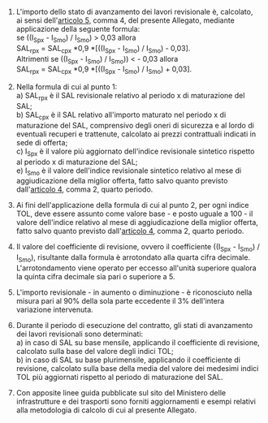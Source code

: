 1. L'importo dello stato di avanzamento dei lavori revisionale è, calcolato, ai sensi dell'[articolo 5](/allegato-2.2bis-articolo-5/2), comma 4, del presente Allegato, mediante applicazione della seguente formula:<br>se ((I<sub>Spx</sub> - I<sub>Smo</sub>) / I<sub>Smo</sub>) > 0,03 allora<br>SAL<sub>rpx</sub> = SAL<sub>cpx</sub> *0,9 *[((I<sub>Spx</sub> - I<sub>Smo</sub>) / I<sub>Smo</sub>) - 0,03].<br>Altrimenti se ((I<sub>Spx</sub> - I<sub>Smo</sub>) / I<sub>Smo</sub>)) < - 0,03 allora<br>SAL<sub>rpx</sub> = SAL<sub>cpx</sub> *0,9 *[((I<sub>Spx</sub> - I<sub>Smo</sub>) / I<sub>Smo</sub>) + 0,03].

2. Nella formula di cui al punto 1:<br>a) SAL<sub>rpx</sub> è il SAL revisionale relativo al periodo x di maturazione del SAL;<br>b) SAL<sub>cpx</sub> è il SAL relativo all'importo maturato nel periodo x di maturazione del SAL, comprensivo degli oneri di sicurezza e al lordo di eventuali recuperi e trattenute, calcolato ai prezzi contrattuali indicati in sede di offerta;<br>c) I<sub>Spx</sub> è il valore più aggiornato dell'indice revisionale sintetico rispetto al periodo x di maturazione del SAL;<br>e) I<sub>Smo</sub> è il valore dell'indice revisionale sintetico relativo al mese di aggiudicazione della miglior offerta, fatto salvo quanto previsto dall'[articolo 4](/allegato-2.2bis-articolo-4/2), comma 2, quarto periodo.

3. Ai fini dell'applicazione della formula di cui al punto 2, per ogni indice TOL, deve essere assunto come valore base - e posto uguale a 100 - il valore dell'indice relativo al mese di aggiudicazione della miglior offerta, fatto salvo quanto previsto dall'[articolo 4](/allegato-2.2bis-articolo-4/2), comma 2, quarto periodo. 

4. Il valore del coefficiente di revisione, ovvero il coefficiente ((I<sub>Spx</sub> - I<sub>Smo</sub>) / I<sub>Smo</sub>), risultante dalla formula è arrotondato alla quarta cifra decimale. L'arrotondamento viene operato per eccesso all'unità superiore qualora la quinta cifra decimale sia pari o superiore a 5. 

5. L'importo revisionale - in aumento o diminuzione - è riconosciuto nella misura pari al 90% della sola parte eccedente il 3% dell'intera variazione intervenuta. 

6. Durante il periodo di esecuzione del contratto, gli stati di avanzamento dei lavori revisionali sono determinati:<br>a) in caso di SAL su base mensile, applicando il coefficiente di revisione, calcolato sulla base del valore degli indici TOL;<br>b) in caso di SAL su base plurimensile, applicando il coefficiente di revisione, calcolato sulla base della media del valore dei medesimi indici TOL più aggiornati rispetto al periodo di maturazione del SAL. 

7. Con apposite linee guida pubblicate sul sito del Ministero delle infrastrutture e dei trasporti sono forniti aggiornamenti e esempi relativi alla metodologia di calcolo di cui al presente Allegato.